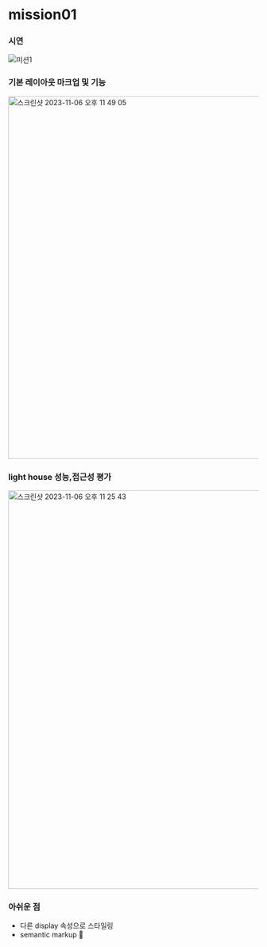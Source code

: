 # mission01

### 시연

![미션1](https://github.com/jio-ping/home-work/assets/134420660/fb805e2b-d64c-449c-b3f2-e4951c6d1489)

### 기본 레이아웃 마크업 및 기능

<img width="728" alt="스크린샷 2023-11-06 오후 11 49 05" src="https://github.com/jio-ping/home-work/assets/134420660/d6d112c6-f757-4c1d-8952-983f38818892">

### light house 성능,접근성 평가

<img width="800" alt="스크린샷 2023-11-06 오후 11 25 43" src="https://github.com/jio-ping/home-work/assets/134420660/91bfd4ee-3a4e-4fd5-89bd-4c41c6264216">

### 아쉬운 점

- 다른 display 속성으로 스타일링
- semantic markup 🤯
